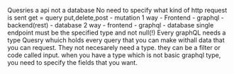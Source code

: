 Quesries a api not a database
No need to specify what kind of http request is sent
get = query
put,delete,post - mutation
1 way - Frontend - graphql - backend(rest) - database
2 way - frontend - graphql - database
single endpoint
must be the specified type and not null(!)
Every graphQL needs a type Quesry whuich holds every query that you can make withall data that you can request. They not necesarely need a type. they can be a filter or code called input. 
when you have a type which is not basic graphql type, you need to specify the fields that you want.
